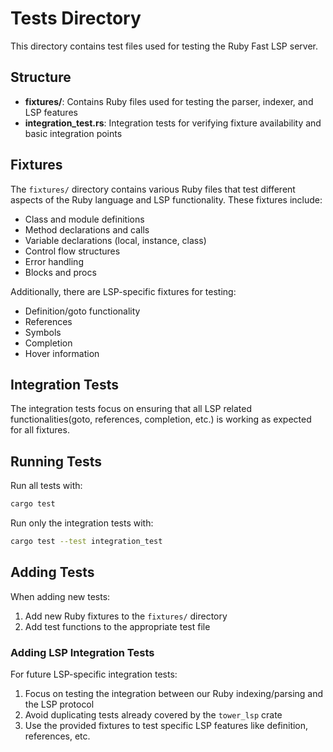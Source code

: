 # Tests Directory

This directory contains test files used for testing the Ruby Fast LSP server.

## Structure

- **fixtures/**: Contains Ruby files used for testing the parser, indexer, and LSP features
- **integration_test.rs**: Integration tests for verifying fixture availability and basic integration points

## Fixtures

The `fixtures/` directory contains various Ruby files that test different aspects of the Ruby language and LSP functionality. These fixtures include:

- Class and module definitions
- Method declarations and calls
- Variable declarations (local, instance, class)
- Control flow structures
- Error handling
- Blocks and procs

Additionally, there are LSP-specific fixtures for testing:
- Definition/goto functionality
- References
- Symbols
- Completion
- Hover information

## Integration Tests

The integration tests focus on ensuring that all LSP related functionalities(goto, references, completion, etc.) is working as expected for all fixtures.

## Running Tests

Run all tests with:

```bash
cargo test
```

Run only the integration tests with:

```bash
cargo test --test integration_test
```

## Adding Tests

When adding new tests:

1. Add new Ruby fixtures to the `fixtures/` directory
2. Add test functions to the appropriate test file

### Adding LSP Integration Tests

For future LSP-specific integration tests:

1. Focus on testing the integration between our Ruby indexing/parsing and the LSP protocol
2. Avoid duplicating tests already covered by the `tower_lsp` crate
3. Use the provided fixtures to test specific LSP features like definition, references, etc.
